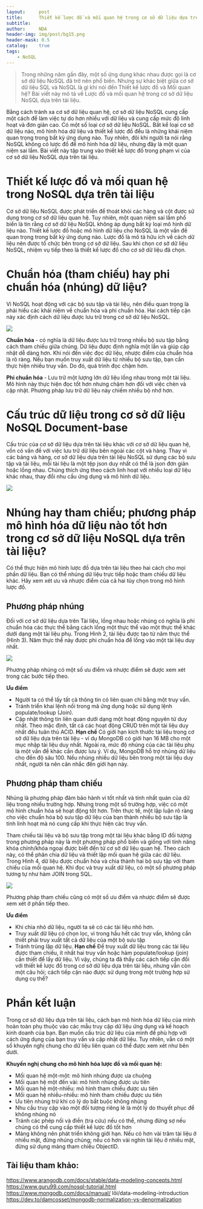 ```yaml
---
layout:     post
title:      Thiết kế lược đồ và mối quan hệ trong cơ sở dữ liệu dựa trên tài liệu NoSQL
subtitle:   
author:     NDA
header-img: img/post/bg15.png
header-mask: 0.5
catalog:    true
tags:
    - NoSQL
---
```


>Trong những năm gần đây, một số ứng dụng khác nhau được gọi là cơ sở dữ liệu NoSQL đã trở nên phổ biến. Nhưng sự khác biệt giữa cơ sở dữ liệu SQL và NoSQL là gì khi nói đến Thiết kế lược đồ và Mối quan hệ? Bài viết này mô tả về Lược đồ và mối quan hệ trong cơ sở dữ liệu NoSQL dựa trên tài liệu.

Bằng cách tránh xa cơ sở dữ liệu quan hệ, cơ sở dữ liệu NoSQL cung cấp một cách để làm việc tự do hơn nhiều với dữ liệu và cung cấp mức độ linh hoạt và đơn giản cao. Có một số loại cơ sở dữ liệu NoSQL. Bất kể loại cơ sở dữ liệu nào, mô hình hóa dữ liệu và thiết kế lược đồ đều là những khái niệm quan trọng trong bất kỳ ứng dụng nào. Tuy nhiên, đôi khi người ta nói rằng NoSQL không có lược đồ để mô hình hóa dữ liệu, nhưng đây là một quan niệm sai lầm. Bài viết này tập trung vào thiết kế lược đồ trong phạm vi của cơ sở dữ liệu NoSQL dựa trên tài liệu.

# Thiết kế lược đồ và mối quan hệ trong NoSQL dựa trên tài liệu
Cơ sở dữ liệu NoSQL được phát triển để thoát khỏi các hàng và cột được sử dụng trong cơ sở dữ liệu quan hệ. Tuy nhiên, một quan niệm sai lầm phổ biến là tin rằng cơ sở dữ liệu NoSQL không áp dụng bất kỳ loại mô hình dữ liệu nào. Thiết kế lược đồ hoặc mô hình dữ liệu cho NoSQL là một vấn đề quan trọng trong bất kỳ ứng dụng nào. Lược đồ là mô tả hữu ích về cách dữ liệu nên được tổ chức bên trong cơ sở dữ liệu. Sau khi chọn cơ sở dữ liệu NoSQL, nhiệm vụ tiếp theo là thiết kế lược đồ cho cơ sở dữ liệu đã chọn.

# Chuẩn hóa (tham chiếu) hay phi chuẩn hóa (nhúng) dữ liệu?
Vì NoSQL hoạt động với các bộ sưu tập và tài liệu, nên điều quan trọng là phải hiểu các khái niệm về chuẩn hóa và phi chuẩn hóa. Hai cách tiếp cận này xác định cách dữ liệu được lưu trữ trong cơ sở dữ liệu NoSQL.

![](https://blog.usu.com/hs-fs/hubfs/Normalization%20Denormalization.png?width=500&name=Normalization%20Denormalization.png)

**Chuẩn hóa** - có nghĩa là dữ liệu được lưu trữ trong nhiều bộ sưu tập bằng cách tham chiếu giữa chúng. Dữ liệu được định nghĩa một lần và giúp cập nhật dễ dàng hơn. Khi nói đến việc đọc dữ liệu, nhược điểm của chuẩn hóa là rõ ràng. Nếu bạn muốn truy xuất dữ liệu từ nhiều bộ sưu tập, bạn cần thực hiện nhiều truy vấn. Do đó, quá trình đọc chậm hơn.

**Phi chuẩn hóa** - Lưu trữ một lượng lớn dữ liệu lồng nhau trong một tài liệu. Mô hình này thực hiện đọc tốt hơn nhưng chậm hơn đối với việc chèn và cập nhật. Phương pháp lưu trữ dữ liệu này chiếm nhiều bộ nhớ hơn.

# Cấu trúc dữ liệu trong cơ sở dữ liệu NoSQL Document-base
Cấu trúc của cơ sở dữ liệu dựa trên tài liệu khác với cơ sở dữ liệu quan hệ, vốn có vấn đề với việc lưu trữ dữ liệu bên ngoài các cột và hàng. Thay vì các bảng và hàng, cơ sở dữ liệu dựa trên tài liệu NoSQL sử dụng các bộ sưu tập và tài liệu, mỗi tài liệu là một tệp json duy nhất có thể là json đơn giản hoặc lồng nhau. Chúng thích ứng theo cách linh hoạt với nhiều loại dữ liệu khác nhau, thay đổi nhu cầu ứng dụng và mô hình dữ liệu.

![](https://blog.usu.com/hs-fs/hubfs/NoSQL.png?width=1198&name=NoSQL.png)

# Nhúng hay tham chiếu; phương pháp mô hình hóa dữ liệu nào tốt hơn trong cơ sở dữ liệu NoSQL dựa trên tài liệu?
Có thể thực hiện mô hình lược đồ dựa trên tài liệu theo hai cách cho mọi phần dữ liệu. Bạn có thể nhúng dữ liệu trực tiếp hoặc tham chiếu dữ liệu khác. Hãy xem xét ưu và nhược điểm của cả hai tùy chọn trong mô hình lược đồ.

## Phương pháp nhúng

Đối với cơ sở dữ liệu dựa trên Tài liệu, lồng nhau hoặc nhúng có nghĩa là phi chuẩn hóa các thực thể bằng cách lồng một thực thể vào một thực thể khác dưới dạng một tài liệu phụ. Trong Hình 2, tài liệu được tạo từ năm thực thể (Hình 3). Năm thực thể này được phi chuẩn hóa để lồng vào một tài liệu duy nhất.

![](https://blog.usu.com/hs-fs/hubfs/Embedding%20approach.png?width=1386&name=Embedding%20approach.png)

Phương pháp nhúng có một số ưu điểm và nhược điểm sẽ được xem xét trong các bước tiếp theo.

**Ưu điểm**
* Người ta có thể lấy tất cả thông tin có liên quan chỉ bằng một truy vấn.
* Tránh triển khai lệnh nối trong mã ứng dụng hoặc sử dụng lệnh populate/lookup (Join).
* Cập nhật thông tin liên quan dưới dạng một hoạt động nguyên tử duy nhất. Theo mặc định, tất cả các hoạt động CRUD trên một tài liệu duy nhất đều tuân thủ ACID.
**Hạn chế**
Có giới hạn kích thước tài liệu trong cơ sở dữ liệu dựa trên tài liệu - ví dụ MongoDB có giới hạn 16 MB cho một mục nhập tài liệu duy nhất. Ngoài ra, mức độ nhúng của các tài liệu phụ là một vấn đề khác cần được lưu ý. Ví dụ, MongoDB hỗ trợ nhúng dữ liệu cho đến độ sâu 100. Nếu nhúng nhiều dữ liệu bên trong một tài liệu duy nhất, người ta nên cân nhắc đến giới hạn này.

## Phương pháp tham chiếu
Nhúng là phương pháp đảm bảo hành vi tốt nhất và tính nhất quán của dữ liệu trong nhiều trường hợp. Nhưng trong một số trường hợp, việc có một mô hình chuẩn hóa sẽ hoạt động tốt hơn. Trên thực tế, một lập luận rõ ràng cho việc chuẩn hóa bộ sưu tập dữ liệu của bạn thành nhiều bộ sưu tập là tính linh hoạt mà nó cung cấp khi thực hiện các truy vấn.

Tham chiếu tài liệu và bộ sưu tập trong một tài liệu khác bằng ID đối tượng trong phương pháp này là một phương pháp phổ biến và giống với tính năng khóa chính/khóa ngoại được biết đến từ cơ sở dữ liệu quan hệ. Theo cách này, có thể phân chia dữ liệu và thiết lập mối quan hệ giữa các dữ liệu. Trong Hình 4, dữ liệu được chuẩn hóa và chia thành hai bộ sưu tập với tham chiếu của mối quan hệ. Khi đọc và truy xuất dữ liệu, có một số phương pháp tương tự như hàm JOIN trong SQL.

![](https://blog.usu.com/hs-fs/hubfs/Referencing%20approach.png?width=1025&name=Referencing%20approach.png)

Phương pháp tham chiếu cũng có một số ưu điểm và nhược điểm sẽ được xem xét ở phần tiếp theo.

**Ưu điểm**
* Khi chia nhỏ dữ liệu, người ta sẽ có các tài liệu nhỏ hơn.
* Truy xuất dữ liệu có chọn lọc, vì trong hầu hết các truy vấn, không cần thiết phải truy xuất tất cả dữ liệu của một bộ sưu tập
* Tránh trùng lặp dữ liệu.
**Hạn chế**
Để truy xuất dữ liệu trong các tài liệu được tham chiếu, ít nhất hai truy vấn hoặc hàm populate/lookup (join) cần thiết để lấy dữ liệu.
Vì vậy, chúng ta đã thấy các cách tiếp cận đối với thiết kế lược đồ trong cơ sở dữ liệu dựa trên tài liệu, nhưng vẫn còn một câu hỏi; cách tiếp cận nào được sử dụng trong một trường hợp sử dụng cụ thể?

# Phần kết luận
Trong cơ sở dữ liệu dựa trên tài liệu, cách bạn mô hình hóa dữ liệu của mình hoàn toàn phụ thuộc vào các mẫu truy cập dữ liệu ứng dụng và kế hoạch kinh doanh của bạn. Bạn muốn cấu trúc dữ liệu của mình để phù hợp với cách ứng dụng của bạn truy vấn và cập nhật dữ liệu. Tuy nhiên, vẫn có một số khuyến nghị chung cho dữ liệu liên quan có thể được xem xét như bên dưới.

**Khuyến nghị chung cho mô hình hóa lược đồ và mối quan hệ:**

* Mối quan hệ một-một: mô hình nhúng được ưa chuộng
* Mối quan hệ một đến vài: mô hình nhúng được ưu tiên
* Mối quan hệ một-nhiều: mô hình tham chiếu được ưu tiên
* Mối quan hệ nhiều-nhiều: mô hình tham chiếu được ưu tiên
* Ưu tiên nhúng trừ khi có lý do bắt buộc không nhúng
* Nhu cầu truy cập vào một đối tượng riêng lẻ là một lý do thuyết phục để không nhúng nó
* Tránh các phép nối và điền (tra cứu) nếu có thể, nhưng đừng sợ nếu chúng có thể cung cấp thiết kế lược đồ tốt hơn
* Mảng không nên phát triển không giới hạn. Nếu có hơn vài trăm tài liệu ở nhiều mặt, đừng nhúng chúng; nếu có hơn vài nghìn tài liệu ở nhiều mặt, đừng sử dụng mảng tham chiếu ObjectID.

## Tài liệu tham khảo:
https://www.arangodb.com/docs/stable/data-modeling-concepts.html
https://www.guru99.com/nosql-tutorial.html
https://www.mongodb.com/docs/manual/ lõi/data-modeling-introduction
https://dev.to/damcosset/mongodb-normalization-vs-denormalization